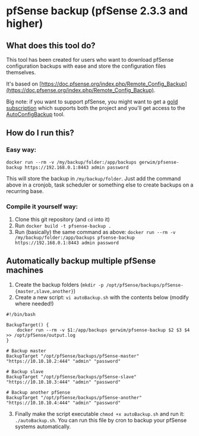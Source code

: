 # pfSense backup (pfSense 2.3.3 and higher)
## What does this tool do?
This tool has been created for users who want to download pfSense configuration backups with ease and store the configuration files themselves.  
  
It's based on [https://doc.pfsense.org/index.php/Remote_Config_Backup](https://doc.pfsense.org/index.php/Remote_Config_Backup).
  
Big note: if you want to support pfSense, you might want to get a [gold subscription](https://portal.pfsense.org/members/signup/gold) which supports both the project and you'll get access to the [AutoConfigBackup](https://doc.pfsense.org/index.php/AutoConfigBackup) tool.

## How do I run this?
### Easy way:
`docker run --rm -v /my/backup/folder:/app/backups gerwim/pfsense-backup https://192.168.0.1:8443 admin password`  
  
This will store the backup in `/my/backup/folder`. Just add the command above in a cronjob, task scheduler or something else to create backups on a recurring base.

### Compile it yourself way:
1) Clone this git repository (and `cd` into it)  
2) Run `docker build -t pfsense-backup .`  
3) Run (basically) the same command as above: `docker run --rm -v /my/backup/folder:/app/backups pfsense-backup https://192.168.0.1:8443 admin password`

## Automatically backup multiple pfSense machines
1) Create the backup folders (`mkdir -p /opt/pfSense/backups/pfSense-{master,slave,another}`)  
2) Create a new script: `vi autoBackup.sh` with the contents below (modify where needed!) 
```
#!/bin/bash

BackupTarget() {
	docker run --rm -v $1:/app/backups gerwim/pfsense-backup $2 $3 $4 >> /opt/pfSense/output.log
}

# Backup master
BackupTarget "/opt/pfSense/backups/pfSense-master" "https://10.10.10.2:444" "admin" "password"

# Backup slave
BackupTarget "/opt/pfSense/backups/pfSense-slave" "https://10.10.10.3:444" "admin" "password"

# Backup another pfSense
BackupTarget "/opt/pfSense/backups/pfSense-another" "https://10.10.10.4:444" "admin" "password"
```

3) Finally make the script executable `chmod +x autoBackup.sh` and run it: `./autoBackup.sh`. You can run this file by cron to backup your pfSense systems automatically.

